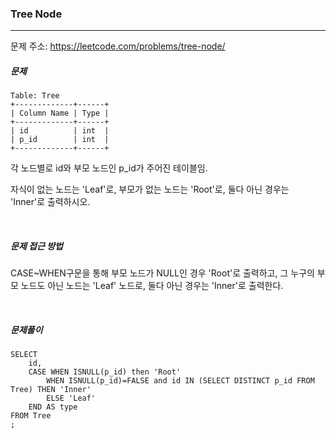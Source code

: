 ### Tree Node

------

문제 주소: https://leetcode.com/problems/tree-node/



##### 문제

```
Table: Tree
+-------------+------+
| Column Name | Type |
+-------------+------+
| id          | int  |
| p_id        | int  |
+-------------+------+
```

각 노드별로 id와 부모 노드인 p_id가 주어진 테이블임.    

자식이 없는 노드는 'Leaf'로, 부모가 없는 노드는 'Root'로, 둘다 아닌 경우는 'Inner'로 출력하시오.         

​     

##### 문제 접근 방법

CASE~WHEN구문을 통해 부모 노드가 NULL인 경우 'Root'로 출력하고, 그 누구의 부모 노드도 아닌 노드는 'Leaf' 노드로, 둘다 아닌 경우는 'Inner'로 출력한다.         

​     

##### 문제풀이

```
SELECT 
    id,
    CASE WHEN ISNULL(p_id) then 'Root'
        WHEN ISNULL(p_id)=FALSE and id IN (SELECT DISTINCT p_id FROM Tree) THEN 'Inner'
        ELSE 'Leaf'
    END AS type
FROM Tree
;
```

